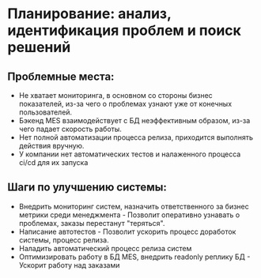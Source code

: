 
# Планирование: анализ, идентификация проблем и поиск решений

## Проблемные места:

- Не хватает мониторинга, в основном со стороны бизнес показателей, из-за чего о проблемах узнают уже от конечных пользователей.
- Бэкенд MES взаимодействует с БД неэффективным образом, из-за чего падает скорость работы.
- Нет полной автоматизации процесса релиза, приходится выполнять действия вручную.
- У компании нет автоматических тестов и налаженного процесса ci/cd для их запуска

## Шаги по улучшению системы:

- Внедрить мониторинг систем, назначить ответственного за бизнес метрики среди менеджмента - Позволит оперативно узнавать о проблемах, заказы перестанут "теряться".
- Написание автотестов - Позволит ускорить процесс доработок системы, процесс релиза. 
- Наладить автоматический процесс релиза систем
- Оптимизировать работу в БД MES, внедрить readonly реплику БД - Ускорит работу над заказами


